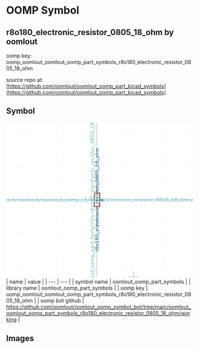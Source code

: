 # OOMP Symbol  
## r8o180_electronic_resistor_0805_18_ohm  by oomlout  
  
oomp key: oomp_oomlout_oomlout_oomp_part_symbols_r8o180_electronic_resistor_0805_18_ohm  
  
source repo at: [https://github.com/oomlout/oomlout_oomp_part_kicad_symbols](https://github.com/oomlout/oomlout_oomp_part_kicad_symbols)  
## Symbol  
  
[![working.png](working_600.png)](working.png)  
| name | value | 
| --- | --- | 
| symbol name | oomlout_oomp_part_symbols | 
| library name | oomlout_oomp_part_symbols | 
| oomp key | oomp_oomlout_oomlout_oomp_part_symbols_r8o180_electronic_resistor_0805_18_ohm | 
| oomp bot github | https://github.com/oomlout/oomlout_oomp_symbol_bot/tree/main/oomlout_oomlout_oomp_part_symbols_r8o180_electronic_resistor_0805_18_ohm/working | 
## Images  
